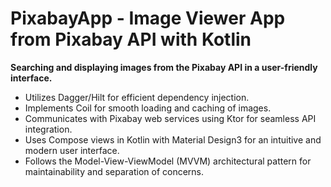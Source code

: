 # PixabayApp - Image Viewer App from Pixabay API with Kotlin

**Searching and displaying images from the Pixabay API in a user-friendly interface.**

- Utilizes Dagger/Hilt for efficient dependency injection.
- Implements Coil for smooth loading and caching of images.
- Communicates with Pixabay web services using Ktor for seamless API integration.
- Uses Compose views in Kotlin with Material Design3 for an intuitive and modern user interface.
- Follows the Model-View-ViewModel (MVVM) architectural pattern for maintainability and separation of concerns.
